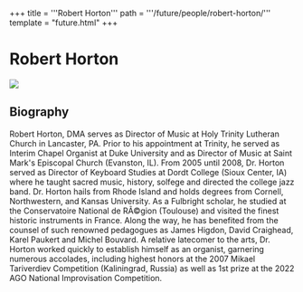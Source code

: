 +++
title = '''Robert Horton'''
path = '''/future/people/robert-horton/'''
template = "future.html"
+++

<h1>Robert Horton</h1>

<img class="speaker-photo" src="https://custom.cvent.com/C3A4539B19F74ABCB6FCE437F6BC0A74/files/event/910aaf2914d44586a56fbd0b3b2c31c0/fa718b817d3a43dbb39dba4f3efcd2a4.jpg">
<h2>Biography</h2>
<p>Robert Horton, DMA serves as Director of Music at Holy Trinity Lutheran Church in Lancaster, PA.  Prior to his appointment at Trinity, he served as Interim Chapel Organist at Duke University and as Director of Music at Saint Mark's Episcopal Church (Evanston, IL).  From 2005 until 2008, Dr. Horton served as Director of Keyboard Studies at Dordt College (Sioux Center, IA) where he taught sacred music, history, solfege and directed the college jazz band.  Dr. Horton hails from Rhode Island and holds degrees from Cornell, Northwestern, and Kansas University. As a Fulbright scholar, he studied at the Conservatoire National de RÃ©gion (Toulouse) and visited the finest historic instruments in France.  Along the way, he has benefited from the counsel of such renowned pedagogues as James Higdon, David Craighead, Karel Paukert and Michel Bouvard. A relative latecomer to the arts, Dr. Horton worked quickly to establish himself as an organist, garnering numerous accolades, including highest honors at the 2007 Mikael Tariverdiev Competition (Kaliningrad, Russia) as well as 1st prize at the 2022 AGO National Improvisation Competition.</p>

